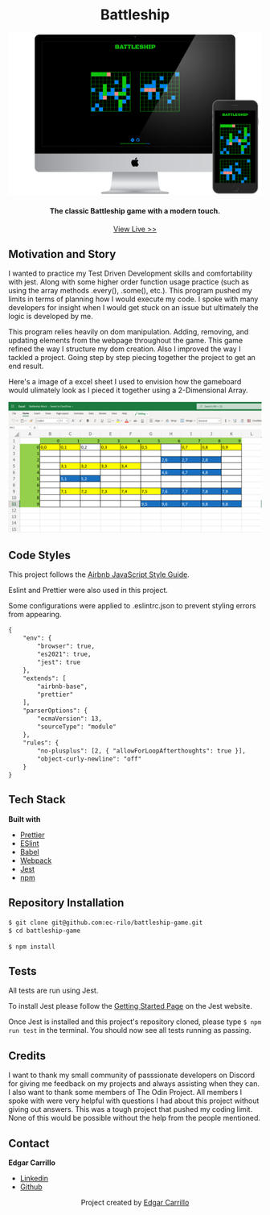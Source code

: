 
<h1 align="center">Battleship</h1>

![Alt text](./src/images/show-off-imgs/battleship.png)
<h4 align="center">The classic Battleship game with a modern touch.</h4>
<p align="center"> <a href="https://ec-battleship.netlify.app/">View Live >></a></p>

## Motivation and Story
I wanted to practice my Test Driven Development skills and comfortability with jest. Along with
some higher order function usage practice (such as using the array methods .every(), .some(), etc.). This program pushed my limits in terms of planning
how I would execute my code. I spoke with many developers for insight when I would get stuck
on an issue but ultimately the logic is developed by me.

This program relies heavily on dom manipulation. Adding, removing, and updating elements from the 
webpage throughout the game. This game refined the way I structure my dom creation. Also I improved the way 
I tackled a project. Going step by step piecing together the project to get an end result.

Here's a image of a excel sheet I used to envision how the gameboard would ulimately look as I pieced
it together using a 2-Dimensional Array.

![Alt text](./src/images/show-off-imgs/excel-sheet-battleship.png)

## Code Styles
This project follows the [Airbnb JavaScript Style Guide](https://github.com/airbnb/javascript).

Eslint and Prettier were also used in this project.

Some configurations were applied to .eslintrc.json to prevent styling errors from appearing.
```
{
    "env": {
        "browser": true,
        "es2021": true,
        "jest": true
    },
    "extends": [
        "airbnb-base",
        "prettier"
    ],
    "parserOptions": {
        "ecmaVersion": 13,
        "sourceType": "module"
    },
    "rules": {
        "no-plusplus": [2, { "allowForLoopAfterthoughts": true }],
        "object-curly-newline": "off"
    }
}
```

## Tech Stack
**Built with**
- [Prettier](https://prettier.io/)
- [ESlint](https://eslint.org/)
- [Babel](https://babeljs.io/)
- [Webpack](https://webpack.js.org/)
- [Jest](https://jestjs.io/docs/getting-started)
- [npm](https://www.npmjs.com/)

## Repository Installation
```
$ git clone git@github.com:ec-rilo/battleship-game.git
$ cd battleship-game

$ npm install
```

## Tests
All tests are run using Jest.

To install Jest please follow the [Getting Started Page](https://jestjs.io/docs/getting-started) on the
Jest website.

Once Jest is installed and this project's repository cloned, please type `$ npm run test` in the terminal.
You should now see all tests running as passing.

## Credits
I want to thank my small community of passsionate developers on Discord for giving me feedback on my projects
and always assisting when they can. I also want to thank some members of The Odin Project. All members I spoke
with were very helpful with questions I had about this project without giving out answers. This was a tough project
that pushed my coding limit. None of this would be possible without the help from the people mentioned.

## Contact
**Edgar Carrillo**
</br>
- [Linkedin](https://www.linkedin.com/in/ecarrillo046/)
- [Github](https://github.com/ec-rilo)


<p align="center">Project created by <a href="https://github.com/ec-rilo">Edgar Carrillo</a></p>
